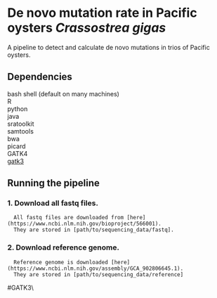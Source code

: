# De novo mutation rate in Pacific oysters _Crassostrea gigas_
A pipeline to detect and calculate de novo mutations in trios of Pacific oysters. 

## Dependencies 
bash shell (default on many machines) \
R \
python \
java \
sratoolkit \
samtools \
bwa \
picard \
GATK4 \
[gatk3](#gatk3)

## Running the pipeline
### 1. Download all fastq files.
      All fastq files are downloaded from [here](https://www.ncbi.nlm.nih.gov/bioproject/566001). 
      They are stored in [path/to/sequencing_data/fastq].
### 2. Download reference genome.
      Reference genome is downloaded [here](https://www.ncbi.nlm.nih.gov/assembly/GCA_902806645.1). 
      They are stored in [path/to/sequencing_data/reference]

      



#GATK3\
